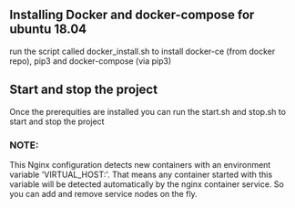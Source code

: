 ## Installing Docker and docker-compose for ubuntu 18.04
run the script called docker_install.sh to install docker-ce (from docker repo), pip3 and docker-compose (via pip3)

## Start and stop the project
Once the prerequities are installed you can run the start.sh and stop.sh to start and stop the project

### NOTE:
This Nginx configuration detects new containers with an environment variable 'VIRTUAL_HOST:'. That means any container started with this variable
will be detected automatically by the nginx container service. So you can add and remove service nodes on the fly. 
